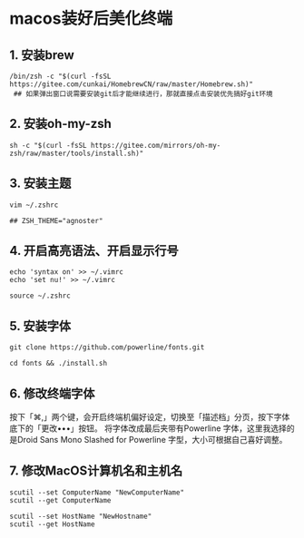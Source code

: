 # macos装好后美化终端

## 1. 安装brew

```shell
/bin/zsh -c "$(curl -fsSL https://gitee.com/cunkai/HomebrewCN/raw/master/Homebrew.sh)"
 ## 如果弹出窗口说需要安装git后才能继续进行，那就直接点击安装优先搞好git环境
```

## 2. 安装oh-my-zsh

```shell
sh -c "$(curl -fsSL https://gitee.com/mirrors/oh-my-zsh/raw/master/tools/install.sh)"
```

## 3. 安装主题

```shell
vim ~/.zshrc

## ZSH_THEME="agnoster"
```

## 4. 开启高亮语法、开启显示行号

```shell
echo 'syntax on' >> ~/.vimrc
echo 'set nu!' >> ~/.vimrc

source ~/.zshrc
```

## 5. 安装字体

```shell
git clone https://github.com/powerline/fonts.git

cd fonts && ./install.sh
```

## 6. 修改终端字体
按下「⌘,」两个键，会开启终端机偏好设定，切换至「描述档」分页，按下字体底下的「更改•••」按钮。
将字体改成最后夹带有Powerline 字体，这里我选择的是Droid Sans Mono Slashed for Powerline 字型，大小可根据自己喜好调整。

## 7. 修改MacOS计算机名和主机名

```shell
scutil --set ComputerName "NewComputerName"
scutil --get ComputerName

scutil --set HostName "NewHostname"
scutil --get HostName
```